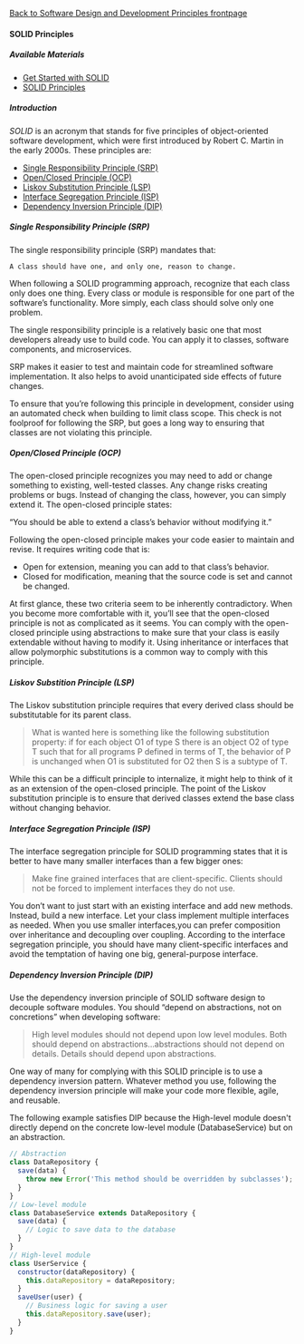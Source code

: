 [Back to Software Design and Development Principles frontpage](../04-software-design-principles.md)

#### SOLID Principles

##### Available Materials

- [Get Started with SOLID](https://www.bmc.com/blogs/solid-design-principles/)
- [SOLID Principles](https://khalilstemmler.com/articles/tags/solid/)

##### Introduction

_SOLID_ is an acronym that stands for five principles of object-oriented software development, which were first introduced by Robert C. Martin in the early 2000s. These principles are:

- [Single Responsibility Principle (SRP)](#single-responsibility-principle-srp)
- [Open/Closed Principle (OCP)](#openclosed-principle-ocp)
- [Liskov Substitution Principle (LSP)](#liskov-substition-principle-lsp)
- [Interface Segregation Principle (ISP)](#interface-segregation-principle-isp)
- [Dependency Inversion Principle (DIP)](#dependency-inversion-principle-dip)

##### Single Responsibility Principle (SRP)

The single responsibility principle (SRP) mandates that:

`A class should have one, and only one, reason to change.`

When following a SOLID programming approach, recognize that each class only does one thing. Every class or module is responsible for one part of the software’s functionality. More simply, each class should solve only one problem.

The single responsibility principle is a relatively basic one that most developers already use to build code. You can apply it to classes, software components, and microservices.

SRP makes it easier to test and maintain code for streamlined software implementation. It also helps to avoid unanticipated side effects of future changes.

To ensure that you’re following this principle in development, consider using an automated check when building to limit class scope. This check is not foolproof for following the SRP, but goes a long way to ensuring that classes are not violating this principle.

##### Open/Closed Principle (OCP)

The open-closed principle recognizes you may need to add or change something to existing, well-tested classes. Any change risks creating problems or bugs. Instead of changing the class, however, you can simply extend it. The open-closed principle states:

“You should be able to extend a class’s behavior without modifying it.”

Following the open-closed principle makes your code easier to maintain and revise. It requires writing code that is:

- Open for extension, meaning you can add to that class’s behavior.
- Closed for modification, meaning that the source code is set and cannot be changed.

At first glance, these two criteria seem to be inherently contradictory. When you become more comfortable with it, you’ll see that the open-closed principle is not as complicated as it seems. You can comply with the open-closed principle using abstractions to make sure that your class is easily extendable without having to modify it. Using inheritance or interfaces that allow polymorphic substitutions is a common way to comply with this principle.

##### Liskov Substition Principle (LSP)

The Liskov substitution principle requires that every derived class should be substitutable for its parent class.

> What is wanted here is something like the following substitution
> property: if for each object O1 of type S there is an object O2 of type T such that for all programs P defined in terms of T, the behavior of P is unchanged when O1 is substituted for O2 then S is a subtype of T.

While this can be a difficult principle to internalize, it might help to think of it as an extension of the open-closed principle. The point of the Liskov substitution principle is to ensure that derived classes extend the base class without changing behavior.

##### Interface Segregation Principle (ISP)

The interface segregation principle for SOLID programming states that it is better to have many smaller interfaces than a few bigger ones:

> Make fine grained interfaces that are client-specific. Clients should not be forced to implement interfaces they do not use.

You don’t want to just start with an existing interface and add new methods. Instead, build a new interface. Let your class implement multiple interfaces as needed. When you use smaller interfaces,you can prefer composition over inheritance and decoupling over coupling. According to the interface segregation principle, you should have many client-specific interfaces and avoid the temptation of having one big, general-purpose interface.

##### Dependency Inversion Principle (DIP)

Use the dependency inversion principle of SOLID software design to decouple software modules. You should “depend on abstractions, not on concretions” when developing software:

> High level modules should not depend upon low level modules. Both should depend on abstractions…abstractions should not depend on details. Details should depend upon abstractions.

One way of many for complying with this SOLID principle is to use a dependency inversion pattern. Whatever method you use, following the dependency inversion principle will make your code more flexible, agile, and reusable.

The following example satisfies DIP because the High-level module doesn't directly depend on the concrete low-level module (DatabaseService) but on an abstraction.

```Javascript
// Abstraction
class DataRepository {
  save(data) {
    throw new Error('This method should be overridden by subclasses');
  }
}
// Low-level module
class DatabaseService extends DataRepository {
  save(data) {
    // Logic to save data to the database
  }
}
// High-level module
class UserService {
  constructor(dataRepository) {
    this.dataRepository = dataRepository;
  }
  saveUser(user) {
    // Business logic for saving a user
    this.dataRepository.save(user);
  }
}
```
